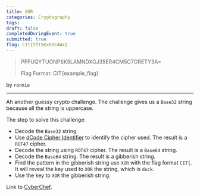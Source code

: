 ```yaml
---
title: XOR
categories: Cryptography
tags: 
draft: false
completedDuringEvent: true
submitted: true
flag: CIT{Yft5Kx09E4Wx}
---
```

> PFFUQYTUONPSK5LAMNDXGJ35ER4CM5C7ORETY3A=
>
> Flag Format: CIT{example_flag}

by `ronnie`

---

Ah another guessy crypto challenge. The challenge gives us a `Base32` string because all the string is uppercase.

The step to solve this challenge:

- Decode the `Base32` string
- Use [dCode Cipher Identifier](https://www.dcode.fr/cipher-identifier) to identify the cipher used. The result is a `ROT47` cipher.
- Decode the string using `ROT47` cipher. The result is a `Base64` string.
- Decode the `Base64` string. The result is a gibberish string.
- Find the pattern in the gibberish string use `XOR` with the flag format `CIT{`. It will reveal the key used to `XOR` the string, which is `duck`.
- Use the key to `XOR` the gibberish string.

Link to [CyberChef](https://gchq.github.io/CyberChef/#recipe=From_Base32('A-Z2-7%3D',true)ROT47(47)From_Base64('A-Za-z0-9%2B/%3D',true,false)XOR(%7B'option':'UTF8','string':'duck'%7D,'Standard',false)&input=UEZGVVFZVFVPTlBTSzVMQU1ORFhHSjM1RVI0Q001QzdPUkVUWTNBPQ&oeol=CR).
